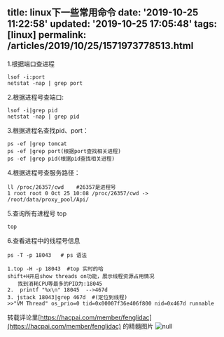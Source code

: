 title: linux下一些常用命令
date: '2019-10-25 11:22:58'
updated: '2019-10-25 17:05:48'
tags: [linux]
permalink: /articles/2019/10/25/1571973778513.html
---
1.根据端口查进程
```
lsof -i:port  
netstat -nap | grep port
```
2.根据进程号查端口:
```
lsof -i|grep pid  
netstat -nap | grep pid
```
3.根据进程名查找pid、port：
```
ps -ef |grep tomcat  
ps -ef |grep port(根据port查找相关进程)  
ps -ef |grep pid(根据pid查找相关进程)
```
4.根据进程号查服务路径：
```
ll /proc/26357/cwd    #26357是进程号
1 root root 0 Oct 25 10:08 /proc/26357/cwd -> /root/data/proxy_pool/Api/
```
5.查询所有进程号 top
```
top
```
6.查看进程中的线程号信息
```
ps -T -p 18043   # ps 语法

1.top -H -p 18043  #top 实时的哈
shift+H开启show threads on功能，展示线程资源占用情况  
　　找到消耗CPU等最多的PID为:18045
2.  printf "%x\n" 18045  -->467d
3. jstack 18043|grep 467d  #(定位到线程)
>>"VM Thread" os_prio=0 tid=0x00007f36e406f800 nid=0x467d runnable 

```
转载评论里[https://hacpai.com/member/fenglidac](https://hacpai.com/member/fenglidac) 的精髓图片
![null](https://img.hacpai.com/file/2019/10/599b9b3ca5bb7-ee5d7502.png?imageView2/2/w/1280/format/jpg/interlace/1/q/100)